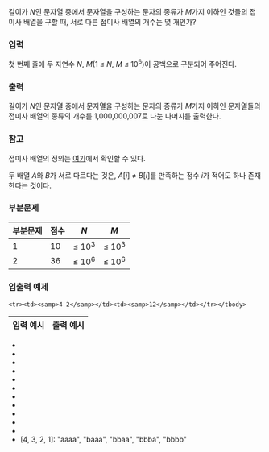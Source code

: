 길이가 <span class="tex-span"><i>N</i></span>인 문자열 중에서 문자열을 구성하는 문자의 종류가 <span class="tex-span"><i>M</i></span>가지 이하인 것들의 접미사 배열을 구할 때, 서로 다른 접미사 배열의 개수는 몇 개인가?

### 입력

첫 번째 줄에 두 자연수 <span class="tex-span"><i>N</i></span>, <span class="tex-span"><i>M</i></span>(<span class="tex-span">1 &le; <i>N</i>, <i>M</i> &le; 10<sup class="upper-index">6</sup></span>)이 공백으로 구분되어 주어진다.

### 출력

길이가 <span class="tex-span"><i>N</i></span>인 문자열 중에서 문자열을 구성하는 문자의 종류가 <span class="tex-span"><i>M</i></span>가지 이하인 문자열들의 접미사 배열의 종류의 개수를 <span class="tex-span">1,000,000,007</span>로 나눈 나머지를 출력한다.

### 참고

접미사 배열의 정의는 [여기](https://ko.wikipedia.org/wiki/%EC%A0%91%EB%AF%B8%EC%82%AC_%EB%B0%B0%EC%97%B4)에서 확인할 수 있다.

두 배열 <span class="tex-span"><i>A</i></span>와 <span class="tex-span"><i>B</i></span>가 서로 다르다는 것은, <span class="tex-span"><i>A</i>[<i>i</i>] &ne; <i>B</i>[<i>i</i>]</span>를 만족하는 정수 <span class="tex-span"><i>i</i></span>가 적어도 하나 존재한다는 것이다.

### 부분문제

<div class="row">
<div class="col-sm-8 col-md-8 col-lg-6">
<div class='table-responsive'>
<table class='table table-bordered'>
<thead>
 <tr>
  <th class="col-sm-3 col-md-3 col-lg-3">부분문제</th>
  <th class="col-sm-3 col-md-3 col-lg-3">점수</th>
  <th class="col-sm-3 col-md-3 col-lg-3"><span class="tex-span"><i>N</i></span></th>
  <th class="col-sm-3 col-md-3 col-lg-3"><span class="tex-span"><i>M</i></span></th>
 </tr>
</thead>
<tbody>
 <tr>
  <td>1</td>
  <td>10</td>
  <td><span class="tex-span">&le; 10<sup class="upper-index">3</sup></span></td>
  <td><span class="tex-span">&le; 10<sup class="upper-index">3</sup></span></td>
 </tr>
 <tr>
  <td>2</td>
  <td>36</td>
  <td><span class="tex-span">&le; 10<sup class="upper-index">6</sup></span></td>
  <td><span class="tex-span">&le; 10<sup class="upper-index">6</sup></span></td>
 </tr>
</tbody>
</table>
</div>
</div>
</div>

### 입출력 예제

<table class="table table-condensed table-bordered " id="examples_table">
	<thead>
		<tr>
			<th class="col-lg-6 col-md-6 col-sm-6">입력 예시</th>
			<th class="col-lg-6 col-md-6 col-sm-6">출력 예시</th>
		</tr>
	</thead>
	<tbody>
	
	<tr><td><samp>4 2</samp></td><td><samp>12</samp></td></tr></tbody>
</table>

* [1, 2, 3, 4]: "aaab"
* [1, 2, 4, 3]: "aabb"
* [1, 4, 3, 2]: "abbb"
* [2, 3, 4, 1]: "baab"
* [2, 4, 1, 3]: "babb"
* [3, 1, 4, 2]: "abab"
* [3, 4, 2, 1]: "bbab"
* [4, 1, 2, 3]: "aaba"
* [4, 1, 3, 2]: "abba"
* [4, 2, 3, 1]: "baba"
* [4, 3, 1, 2]: "abaa"
* [4, 3, 2, 1]: "aaaa", "baaa", "bbaa", "bbba", "bbbb"